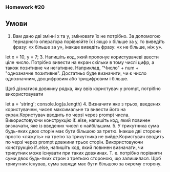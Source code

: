 ### Homework #20
## Умови
1. Вам дано дві змінні x та y, змінювати їх не потрібно. За допомогою тернарного оператора порівняйте їх і якщо x більше за y, то виведіть фразу: «x більше за y», інакше виведіть фразу: «x не більше, ніж y».

let x = 10, y = 7;
3. Напишіть код, який пропонує користувачеві ввести ціле число. Потрібно вивести на екран скільки в тому числі цифр, а також позитивне чи негативне. Наприклад, "Число" + num + "однозначне позитивне". Достатньо буде визначити, чи є число однозначним, двоцифровим або трицифровим і більше.

Щоб дізнатися довжину рядка, яку ввів користувач у prompt, потрібно використовувати

let a = 'string';
console.log(a.length)
4. Визначити яке з трьох, введених користувачем, чисел максимальне та вивести його на екран.Користувач вводить по черзі через prompt числа. Використовуючи конструкцію if..else, напишіть код, який повинен визначати, яке із введених чисел є найбільшим.
5. У трикутника сума будь-яких двох сторін має бути більшою за третю. Інакше дві сторони просто <ляжуть> на третю та трикутника не вийде.Користувач вводить по черзі через prompt довжини трьох сторін. Використовуючи конструкцію if..else, напишіть код, який повинен визначати, чи трикутник може існувати при таких довжинах. Т. е. потрібно порівняти суми двох будь-яких строн з третьою стороною, що залишилася. Щоб трикутник існував, сума завжди має бути більшою за окрему сторону.
